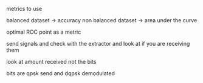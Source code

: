 
metrics to use

balanced dataset -> accuracy
non balanced dataset -> area under the curve

optimal ROC point as a metric




send signals and check with the extractor and look at if you are receiving them

look at amount received not the bits

bits are qpsk send and dqpsk demodulated

